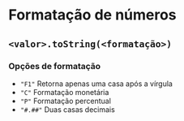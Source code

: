 # Formatação de números

## `<valor>.toString(<formatação>)`

### Opções de formatação

-   `"F1"` Retorna apenas uma casa após a vírgula
-   `"C"` Formatação monetária
-   `"P"` Formatação percentual
-   `"#.##"` Duas casas decimais
